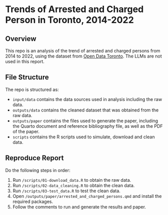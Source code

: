 # Trends of Arrested and Charged Person in Toronto, 2014-2022

## Overview

This repo is an analysis of the trend of arrested and charged persons from 2014 to 2022, using the dataset from [Open Data Toronto](https://open.toronto.ca/dataset/police-annual-statistical-report-arrested-and-charged-persons/). The LLMs are not used in this report.


## File Structure

The repo is structured as:

-   `input/data` contains the data sources used in analysis including the raw data.
-   `outputs/data` contains the cleaned dataset that was obtained from the raw data.
-   `outputs/paper` contains the files used to generate the paper, including the Quarto document and reference bibliography file, as well as the PDF of the paper. 
-   `scripts` contains the R scripts used to simulate, download and clean data.


## Reproduce Report

Do the following steps in order:

1. Run `/scripts/01-download_data.R` to obtain the raw data.
2. Run `/scripts/02-data_cleaning.R` to obtain the clean data.
3. Run `/scripts/03-test_data.R` to test the clean data.
4. Open `/outputs/paper/arrested_and_charged_persons.qmd` and install the required packages.
5. Follow the comments to run and generate the results and paper.